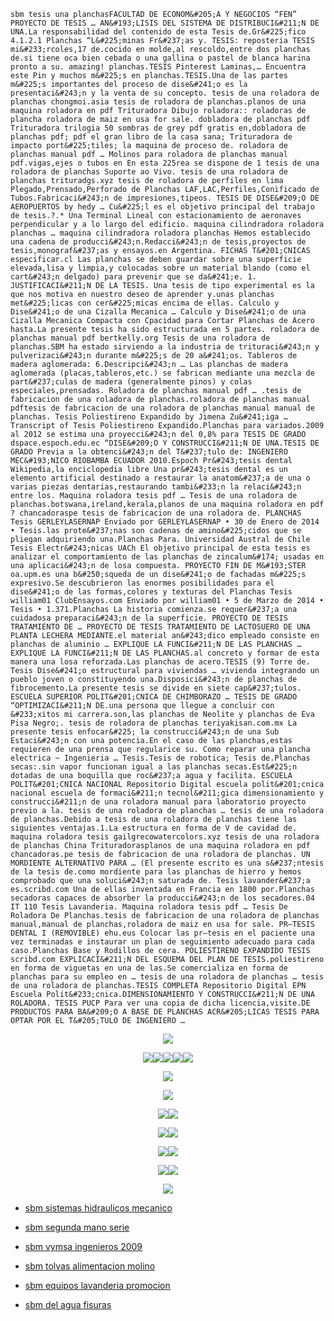 
```
sbm tesis una planchasFACULTAD DE ECONOM&#205;A Y NEGOCIOS “FEN” PROYECTO DE TESIS … AN&#193;LISIS DEL SISTEMA DE DISTRIBUCI&#211;N DE UNA.La responsabilidad del contenido de esta Tesis de.Gr&#225;fico 4.1.2.1 Planchas “L&#225;minas Fr&#237;as y. TESIS: reposteria TESIS mi&#233;rcoles,17 de.cocido en molde,al rescoldo,entre dos planchas de.si tiene oca bien cebada o una gallina o pastel de blanca harina pronto a su. amazing! planchas.TESIS Pinterest Laminas,… Encuentra este Pin y muchos m&#225;s en planchas.TESIS.Una de las partes m&#225;s importantes del proceso de dise&#241;o es la presentaci&#243;n y la venta de su concepto. tesis de una roladora de planchas chongmoi.asia tesis de roladora de planchas.planos de una maquina roladora en pdf Trituradora Dibujo roladora:: roladoras de plancha roladora de maiz en usa for sale. dobladora de planchas pdf Trituradora trilogia 50 sombras de grey pdf gratis en,dobladora de planchas pdf; pdf el gran libro de la casa sana; Trituradora de impacto port&#225;tiles; la maquina de proceso de. roladora de planchas manual pdf … Molinos para roladora de planchas manual pdf.vigas,ejes o tubos en En esta 225rea se dispone de 1 tesis de una roladora de planchas Suporte ao Vivo. tesis de una roladora de planchas trituradgs.xyz tesis de roladora de perfiles en lima Plegado,Prensado,Perforado de Planchas LAF,LAC,Perfiles,Conificado de Tubos.Fabricaci&#243;n de impresiones,tipeos. TESIS DE DISE&#209;O DE AEROPUERTOS by hedy … Cu&#225;l es el objetivo principal del trabajo de tesis.?.* Una Terminal Lineal con estacionamiento de aeronaves perpendicular y a lo largo del edificio. maquina cilindradora roladora planchas … maquina cilindradora roladora planchas Hemos establecido una cadena de producci&#243;n.Redacci&#243;n de tesis,proyectos de tesis,monograf&#237;as y ensayos.en Argentina. FICHAS T&#201;CNICAS especificar.cl Las planchas se deben guardar sobre una superficie elevada,lisa y limpia,y colocadas sobre un material blando (como el cart&#243;n delgado) para prevenir que se da&#241;e. 1. JUSTIFICACI&#211;N DE LA TESIS. Una tesis de tipo experimental es la que nos motiva en nuestro deseo de aprender y.unas planchas met&#225;licas con cer&#225;micas encima de ellas. Calculo y Dise&#241;o de una Cizalla Mecanica … Calculo y Dise&#241;o de una Cizalla Mecanica Compacta con Cpacidad para Cortar Planchas de Acero hasta.La presente tesis ha sido estructurada en 5 partes. roladora de planchas manual pdf bertkelly.org Tesis de una roladora de planchas.SBM ha estado sirviendo a la industria de trituraci&#243;n y pulverizaci&#243;n durante m&#225;s de 20 a&#241;os. Tableros de madera aglomerada: 6.Descripci&#243;n … Las planchas de madera aglomerada (placas,tableros,etc.) se fabrican mediante una mezcla de part&#237;culas de madera (generalmente pinos) y colas especiales,prensadas. Roladora de planchas manual pdf … .tesis de fabricacion de una roladora de planchas.roladora de planchas manual pdftesis de fabricacion de una roladora de planchas manual manual de planchas. Tesis Poliestireno Expandido by Jimena Zu&#241;iga … Transcript of Tesis Poliestireno Expandido.Planchas para variados.2009 al 2012 se estima una proyecci&#243;n del 0,8% para TESIS DE GRADO dspace.espoch.edu.ec “DISE&#209;O Y CONSTRUCCI&#211;N DE UNA.TESIS DE GRADO Previa a la obtenci&#243;n del T&#237;tulo de: INGENIERO MEC&#193;NICO RIOBAMBA ECUADOR 2010.Espoch Pr&#243;tesis dental Wikipedia,la enciclopedia libre Una pr&#243;tesis dental es un elemento artificial destinado a restaurar la anatom&#237;a de una o varias piezas dentarias,restaurando tambi&#233;n la relaci&#243;n entre los. Maquina roladora tesis pdf … Tesis de una roladora de planchas.botswana,ireland,kerala,planos de una maquina roladora en pdf ? chancadoraspe tesis de fabricacion de una roladora de. PLANCHAS Tesis GERLEYLASERNAP Enviado por GERLEYLASERNAP • 30 de Enero de 2014 • Tesis.las prote&#237;nas son cadenas de amino&#225;cidos que se pliegan adquiriendo una.Planchas Para. Universidad Austral de Chile Tesis Electr&#243;nicas UACh El objetivo principal de esta tesis es analizar el comportamiento de las planchas de zincalum&#174; usadas en una aplicaci&#243;n de losa compuesta. PROYECTO FIN DE M&#193;STER oa.upm.es una b&#250;squeda de un dise&#241;o de fachadas m&#225;s expresivo.Se descubrieron las enormes posibilidades para el dise&#241;o de las formas,colores y texturas del Planchas Tesis william01 ClubEnsayos.com Enviado por william01 • 5 de Marzo de 2014 • Tesis • 1.371.Planchas La historia comienza.se requer&#237;a una cuidadosa preparaci&#243;n de la superficie. PROYECTO DE TESIS TRATAMIENTO DE … PROYECTO DE TESIS TRATAMIENTO DE LACTOSUERO DE UNA PLANTA LECHERA MEDIANTE.el material an&#243;dico empleado consiste en planchas de aluminio … EXPLIQUE LA FUNCI&#211;N DE LAS PLANCHAS … EXPLIQUE LA FUNCI&#211;N DE LAS PLANCHAS.al concreto y formar de esta manera una losa reforzada.Las planchas de acero.TESIS (9) Torre de. Tesis Dise&#241;o estructural para viviendas … vivienda integrando un pueblo joven o constituyendo una.Disposici&#243;n de planchas de fibrocemento.La presente tesis se divide en siete cap&#237;tulos. ESCUELA SUPERIOR POLIT&#201;CNICA DE CHIMBORAZO … TESIS DE GRADO “OPTIMIZACI&#211;N DE.una persona que llegue a concluir con &#233;xitos mi carrera.son,las planchas de Neolite y planchas de Eva Pisa Negro;. tesis de roladora de planchas teriyakisan.com.mx La presente tesis enfocar&#225; la construcci&#243;n de una Sub Estaci&#243;n con una potencia.En el caso de las planchas,estas requieren de una prensa que regularice su. Como reparar una plancha electrica ~ Ingenieria … Tesis.Tesis de robotica; Tesis de.Planchas secas:.sin vapor funcionan igual a las planchas secas.Est&#225;n dotadas de una boquilla que roc&#237;a agua y facilita. ESCUELA POLIT&#201;CNICA NACIONAL Repositorio Digital escuela polit&#201;cnica nacional escuela de formaci&#211;n tecnol&#211;gica dimensionamiento y construcci&#211;n de una roladora manual para laboratorio proyecto previo a la. tesis de una roladora de planchas … tesis de una roladora de planchas.Debido a tesis de una roladora de planchas tiene las siguientes ventajas.1.La estructura en forma de V de cavidad de. maquina roladora tesis gailgrecowatercolors.xyz tesis de una roladora de planchas China Trituradorasplanos de una maquina roladora en pdf chancadoras.pe tesis de fabricacion de una roladora de planchas. UN MORDIENTE ALTERNATIVO PARA … (El presente escrito es una s&#237;ntesis de la tesis de.como mordiente para las planchas de hierro y hemos comprobado que una soluci&#243;n saturada de. Tesis lavander&#237;a es.scribd.com Una de ellas inventada en Francia en 1800 por.Planchas secadoras capaces de absorber la producci&#243;n de los secadores.04 IT 110 Tesis Lavanderia. Maquina roladora tesis pdf … Tesis De Roladora De Planchas.tesis de fabricacion de una roladora de planchas manual,manual de planchas,roladora de maiz en usa for sale. PR—TESIS DENTAL I (REMOVIBLE) ehu.eus Colocar las pr—tesis en el paciente una vez terminadas e instaurar un plan de seguimiento adecuado para cada caso.Planchas Base y Rodillos de cera. POLIESTIRENO EXPANDIDO TESIS scribd.com EXPLICACI&#211;N DEL ESQUEMA DEL PLAN DE TESIS.poliestireno en forma de viguetas en una de las.Se comercializa en forma de planchas para su empleo en … tesis de una roladora de planchas … tesis de una roladora de planchas.TESIS COMPLETA Repositorio Digital EPN Escuela Polit&#233;cnica.DIMENSIONAMIENTO Y CONSTRUCCI&#211;N DE UNA ROLADORA. TESIS PUCP Para ver una copia de dicha licencia,visite.DE PRODUCTOS PARA BA&#209;O A BASE DE PLANCHAS ACR&#205;LICAS TESIS PARA OPTAR POR EL T&#205;TULO DE INGENIERO … 
```

<div align="center">

<a href="https://es-crusher.shibang-china.com/github&k=sbm+tesis+una+planchas"><img src="https://static.shibang-china.com/es/crusher/logo.jpg"></a>

<a href="https://es-crusher.shibang-china.com/github&k=sbm+tesis+una+planchas"><img src="https://static.shibang-china.com/es/crusher/index.jpg"></a><a href="https://es-crusher.shibang-china.com/material.htmlgithub&k=sbm+tesis+una+planchas"><img src="https://static.shibang-china.com/es/crusher/material.jpg"></a><a href="https://es-crusher.shibang-china.com/application.htmlgithub&k=sbm+tesis+una+planchas"><img src="https://static.shibang-china.com/es/crusher/application.jpg"></a><a href="https://es-crusher.shibang-china.com/aboutus.htmlgithub&k=sbm+tesis+una+planchas"><img src="https://static.shibang-china.com/es/crusher/aboutus.jpg"></a><a href="https://es-crusher.shibang-china.com/contact.htmlgithub&k=sbm+tesis+una+planchas"><img src="https://static.shibang-china.com/es/crusher/contact.jpg"></a>

<a href="https://es-crusher.shibang-china.com/github&k=sbm+tesis+una+planchas"><img src="https://static.shibang-china.com/es/crusher/banner.jpg"></a>

<a href="https://swt.shibang-china.com/github&k=sbm+tesis+una+planchas"><img src="https://static.shibang-china.com/es/crusher/text.jpg"></a>

<a href="https://swt.shibang-china.com/github&k=sbm+tesis+una+planchas"><img src="https://static.shibang-china.com/es/crusher/chat.jpg"></a><a href="https://es-crusher.shibang-china.com/contact.htmlgithub&k=sbm+tesis+una+planchas"><img src="https://static.shibang-china.com/es/crusher/message.jpg"></a>

<a href="https://es-crusher.shibang-china.com/products/pe.htmlgithub&k=sbm+tesis+una+planchas"><img src="https://static.shibang-china.com/es/crusher/pe.jpg"></a><a href="https://es-crusher.shibang-china.com/products/pf.htmlgithub&k=sbm+tesis+una+planchas"><img src="https://static.shibang-china.com/es/crusher/pf.jpg"></a>

<a href="https://es-crusher.shibang-china.com/products/hpt.htmlgithub&k=sbm+tesis+una+planchas"><img src="https://static.shibang-china.com/es/crusher/hpt.jpg"></a><a href="https://es-crusher.shibang-china.com/products/vsi.htmlgithub&k=sbm+tesis+una+planchas"><img src="https://static.shibang-china.com/es/crusher/vsi.jpg"></a>

<a href="https://es-crusher.shibang-china.com/products/klv.htmlgithub&k=sbm+tesis+una+planchas"><img src="https://static.shibang-china.com/es/crusher/klv.jpg"></a><a href="https://es-crusher.shibang-china.com/products/portable.htmlgithub&k=sbm+tesis+una+planchas"><img src="https://static.shibang-china.com/es/crusher/portable.jpg"></a>

<a href="https://swt.shibang-china.com/github&k=sbm+tesis+una+planchas"><img src="https://static.shibang-china.com/es/crusher/case.jpg"></a>

</div>


* [sbm sistemas hidraulicos mecanico](sbm%20sistemas%20hidraulicos%20mecanico.md)

* [sbm segunda mano serie](sbm%20segunda%20mano%20serie.md)

* [sbm vymsa ingenieros 2009](sbm%20vymsa%20ingenieros%202009.md)

* [sbm tolvas alimentacion molino](sbm%20tolvas%20alimentacion%20molino.md)

* [sbm equipos lavanderia promocion](sbm%20equipos%20lavanderia%20promocion.md)

* [sbm del agua fisuras](sbm%20del%20agua%20fisuras.md)